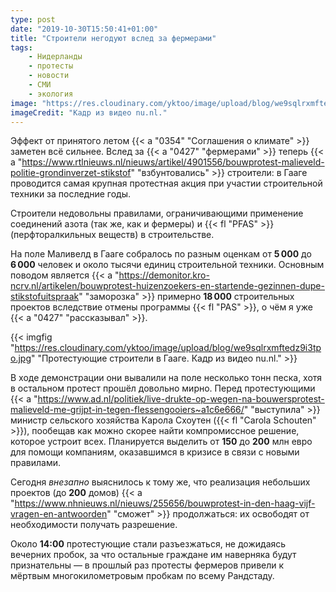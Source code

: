 ```yaml
---
type: post
date: "2019-10-30T15:50:41+01:00"
title: "Строители негодуют вслед за фермерами"
tags:
    - Нидерланды
    - протесты
    - новости
    - СМИ
    - экология
image: "https://res.cloudinary.com/yktoo/image/upload/blog/we9sqlrxmftedz9i3tpo.jpg"
imageCredit: "Кадр из видео nu.nl."
---
```


Эффект от принятого летом {{< a "0354" "Соглашения о климате" >}} заметен всё сильнее. Вслед за {{< a "0427" "фермерами" >}} теперь {{< a "https://www.rtlnieuws.nl/nieuws/artikel/4901556/bouwprotest-malieveld-politie-grondinverzet-stikstof" "взбунтовались" >}} строители: в Гааге проводится самая крупная протестная акция при участии строительной техники за последние годы.

<!--more-->

Строители недовольны правилами, ограничивающими применение соединений азота (так же, как и фермеры) и {{< fl "PFAS" >}} (перфторалкильных веществ) в строительстве.

На поле Маливелд в Гааге собралось по разным оценкам от **5 000** до **6 000** человек и около тысячи единиц строительной техники. Основным поводом является {{< a "https://demonitor.kro-ncrv.nl/artikelen/bouwprotest-huizenzoekers-en-startende-gezinnen-dupe-stikstofuitspraak" "заморозка" >}} примерно **18 000** строительных проектов вследствие отмены программы {{< fl "PAS" >}}, о чём я уже {{< a "0427" "рассказывал" >}}.

{{< imgfig "https://res.cloudinary.com/yktoo/image/upload/blog/we9sqlrxmftedz9i3tpo.jpg" "Протестующие строители в Гааге. Кадр из видео nu.nl." >}}

В ходе демонстрации они вывалили на поле несколько тонн песка, хотя в остальном протест прошёл довольно мирно. Перед протестующими {{< a "https://www.ad.nl/politiek/live-drukte-op-wegen-na-bouwersprotest-malieveld-me-grijpt-in-tegen-flessengooiers~a1c6e666/" "выступила" >}} министр сельского хозяйства Карола Схоутен ({{< fl "Carola Schouten" >}}), пообещав как можно скорее найти компромиссное решение, которое устроит всех. Планируется выделить от **150** до **200** млн евро для помощи компаниям, оказавшимся в кризисе в связи с новыми правилами.

Сегодня *внезапно* выяснилось к тому же, что реализация небольших проектов (до **200** домов) {{< a "https://www.nhnieuws.nl/nieuws/255656/bouwprotest-in-den-haag-vijf-vragen-en-antwoorden" "сможет" >}} продолжаться: их освободят от необходимости получать разрешение.

Около **14:00** протестующие стали разъезжаться, не дожидаясь вечерних пробок, за что остальные граждане им наверняка будут признательны — в прошлый раз протесты фермеров привели к мёртвым многокилометровым пробкам по всему Рандстаду.